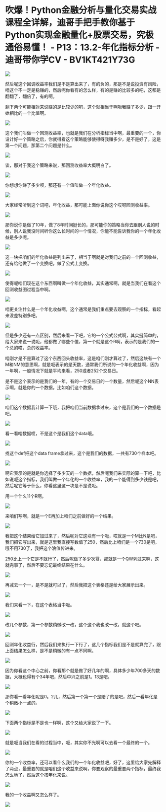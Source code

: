 # 吹爆！Python金融分析与量化交易实战课程全详解，迪哥手把手教你基于Python实现金融量化+股票交易，究极通俗易懂！ - P13：13.2-年化指标分析 - 迪哥带你学CV - BV1KT421Y73G

![](img/ca8a368465b475753a6a09f5a6ba1c91_0.png)

然后呢这个回调收益率我们是不是算出来了，有的负的，那是不是说投资有风险，咱这个不一定是稳赚的，然后呢你看有的怎么样，有的是赚的比较多的吧，这都是翻翻了，翻倍了，有的啊。

剩下两个可能相对来说赚的是比较少的吧，这个就相当于啊呃我赚了多少，跟一开始相比的一个比值啊。

![](img/ca8a368465b475753a6a09f5a6ba1c91_2.png)

这个我们叫做一个回测收益率，也就是我们在分析指标当中啊，最重要的一个，你设计好一个策略之后，你就得看这个策略能够使得呀我赚多少，是不是好了，这是第一个问题，那第二个问题是什么。



![](img/ca8a368465b475753a6a09f5a6ba1c91_4.png)

诶，那对于我这个策略来说，那回测收益率大概明白了。

![](img/ca8a368465b475753a6a09f5a6ba1c91_6.png)

你想想你赚了多少呗，那还有一个值叫做一个年化收益。

![](img/ca8a368465b475753a6a09f5a6ba1c91_8.png)

大家经常听到这个词吧，年化收益，那可能上面你说你这个哎呀回测收益率。

![](img/ca8a368465b475753a6a09f5a6ba1c91_10.png)

那你说你是做了10年，做了8年时间挺长的，那可能你的策略当你去跟别人说的时候，别人说我没时间听你这么长时间的一个情况，你能不能告诉我你的一个年化收益是多少呢。



![](img/ca8a368465b475753a6a09f5a6ba1c91_12.png)

这一块把咱们的年化收益是列出来了，相当于啊就是对我们之前的一个回测收益，还有给他做了一个变换吧，做了公式上变换。



![](img/ca8a368465b475753a6a09f5a6ba1c91_14.png)

使得呢咱们现在这个东西啊叫做一个年化收益，其实通常啊，就是当我们在看这个回测收益图过程当中啊。

![](img/ca8a368465b475753a6a09f5a6ba1c91_16.png)

咱更关注什么是一个年化收益啊，这个通常是我们重点要去观察的一个指标，看起来没差特别多吧。

![](img/ca8a368465b475753a6a09f5a6ba1c91_18.png)

但是多少还有一点区别，然后来看一下吧，它的一个公式公式啊，其实挺简单的，给大家来说一说呃，他都做了哪些个值，第一个就是这个R啊，表示的是我们的一个总的哎，总的收益率。

咱刚才是不是算过了这个东西回头收益率，这是咱们刚才算过了，然后这块有一个M和NM的意思啊，就是呃表示的是天数，通常我们所说的一个年化收益啊，因为一年啊，一般情况下就是平均来看，250或者252个交易日。

是不是这个表示的是我们的一年，有的一个交易日的一个数量，然后呢这个NN表示啊，就是你的一个数据，比如咱们这个数据。



![](img/ca8a368465b475753a6a09f5a6ba1c91_20.png)

咱们这个数据我计算一下哦，我把咱们当前数据拿过来，这个是我们的一个数据是吧。

![](img/ca8a368465b475753a6a09f5a6ba1c91_22.png)

看一看咱数据哎，不是这个是我们这个data哦。

![](img/ca8a368465b475753a6a09f5a6ba1c91_24.png)

找这个def把这个data frame拿过来，这个是我们的数据，一共有730个样本吧。

![](img/ca8a368465b475753a6a09f5a6ba1c91_26.png)

啊它表示的是就是你选择了多少天的一个数据，然后呢我们来实际的算一下吧，比如说呃这个指标，我们叫做一个年化的一个收益率，我的一个能得到多少钱是吧，然后呢它等于什么，你看这里这一块是不是说呃。

用一个什么11个R啊。

![](img/ca8a368465b475753a6a09f5a6ba1c91_28.png)

来咱们写啊，就是一个E再加上咱们之前做好的一个结果。

![](img/ca8a368465b475753a6a09f5a6ba1c91_30.png)

我把这个结果给它加过来了，然后呢对它这块有一个呃，哎就是一个M比N是吧，我们把它写出来，就是这里我直接写数值了250，然后比上咱们是一个730是吧，哦不用730了，我把这个浪值传进来。

250比上一个它是不就行了，然后呢做了多少次幂，那就是一个QW列过来啊，这就完事了，然后不要忘记最终结果在什么。



![](img/ca8a368465b475753a6a09f5a6ba1c91_32.png)

再减去一个一，是不是就可以了，然后我把这个表格还是给大家展示出来。

![](img/ca8a368465b475753a6a09f5a6ba1c91_34.png)

我们来看一下，在这个表格当中呃。

![](img/ca8a368465b475753a6a09f5a6ba1c91_36.png)

改几个参数，第一个参数稍微改一改，这个这个我也改一改，就这个吧。

![](img/ca8a368465b475753a6a09f5a6ba1c91_38.png)

回测年化收益行，然后我们来执行一下行了，这几个指标我们是不是就算完了，跟上面结果怎么样，是不是稍微的有一点不同啊。



![](img/ca8a368465b475753a6a09f5a6ba1c91_40.png)

因为你看这个中心之前，你看那个就是做了好几年的啊，具体多少年700多天的数据，大概也得有个34年吧，然后中兴之前是1。13是吧。



![](img/ca8a368465b475753a6a09f5a6ba1c91_42.png)

那你看一看年化呢是0。2几，然后第一个第一个是赔了的是吧，然后一看年化是个稍微小一点的。

![](img/ca8a368465b475753a6a09f5a6ba1c91_44.png)

下面两个指标是不是也一样啊，这个又给大家说了一下。

![](img/ca8a368465b475753a6a09f5a6ba1c91_46.png)

就是呃当我们在看的过程当中，呃，其实你不光啊可以去看一个最终的一个。

![](img/ca8a368465b475753a6a09f5a6ba1c91_48.png)

你的一个收益率，还可以看什么我们的一个年化收益吧，好了，这里给大家先解释了两点，最重要的就是咱们这个收益来说啊，你要观察的最重要两个指标，最终我怎么地了，然后这个按年化来说。



![](img/ca8a368465b475753a6a09f5a6ba1c91_50.png)

我的一个收益啊又怎么样了。

![](img/ca8a368465b475753a6a09f5a6ba1c91_52.png)